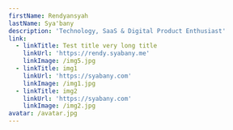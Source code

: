 ```yaml
---
firstName: Rendyansyah
lastName: Sya'bany
description: 'Technology, SaaS & Digital Product Enthusiast'
link:
  - linkTitle: Test title very long title
    linkUrl: 'https://rendy.syabany.me'
    linkImage: /img5.jpg
  - linkTitle: img1
    linkUrl: 'https://syabany.com'
    linkImage: /img1.jpg
  - linkTitle: img2
    linkUrl: 'https://syabany.com'
    linkImage: /img2.jpg
avatar: /avatar.jpg
---
```



























